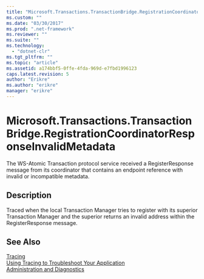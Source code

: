 ```yaml
---
title: "Microsoft.Transactions.TransactionBridge.RegistrationCoordinatorResponseInvalidMetadata"
ms.custom: ""
ms.date: "03/30/2017"
ms.prod: ".net-framework"
ms.reviewer: ""
ms.suite: ""
ms.technology: 
  - "dotnet-clr"
ms.tgt_pltfrm: ""
ms.topic: "article"
ms.assetid: a174bbf5-0ffe-4fda-969d-e7fbd1996123
caps.latest.revision: 5
author: "Erikre"
ms.author: "erikre"
manager: "erikre"
---
```

# Microsoft.Transactions.TransactionBridge.RegistrationCoordinatorResponseInvalidMetadata
The WS-Atomic Transaction protocol service received a RegisterResponse message from its coordinator that contains an endpoint reference with invalid or incompatible metadata.  
  
## Description  
 Traced when the local Transaction Manager tries to register with its superior Transaction Manager and the superior returns an invalid address within the RegisterResponse message.  
  
## See Also  
 [Tracing](../../../../../docs/framework/wcf/diagnostics/tracing/index.md)   
 [Using Tracing to Troubleshoot Your Application](../../../../../docs/framework/wcf/diagnostics/tracing/using-tracing-to-troubleshoot-your-application.md)   
 [Administration and Diagnostics](../../../../../docs/framework/wcf/diagnostics/index.md)
